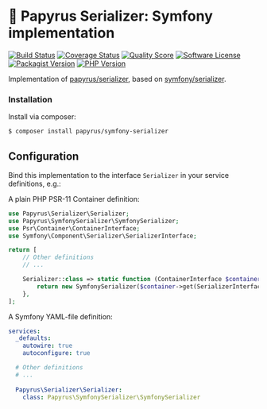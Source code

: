 # 📜 Papyrus Serializer: Symfony implementation
[![Build Status](https://scrutinizer-ci.com/g/papyrusphp/symfony-serializer/badges/build.png?b=main)](https://github.com/papyrusphp/symfony-serializer/actions)
[![Coverage Status](https://img.shields.io/scrutinizer/coverage/g/papyrusphp/symfony-serializer.svg?style=flat)](https://scrutinizer-ci.com/g/papyrusphp/symfony-serializer/code-structure)
[![Quality Score](https://img.shields.io/scrutinizer/g/papyrusphp/symfony-serializer.svg?style=flat)](https://scrutinizer-ci.com/g/papyrusphp/symfony-serializer)
[![Software License](https://img.shields.io/badge/license-MIT-brightgreen.svg?style=flat)](LICENSE)
[![Packagist Version](https://img.shields.io/packagist/v/papyrus/symfony-serializer.svg?style=flat&include_prereleases)](https://packagist.org/packages/papyrus/symfony-serializer)
[![PHP Version](https://img.shields.io/badge/php-%5E8.1-8892BF.svg?style=flat)](http://www.php.net)

Implementation of [papyrus/serializer](https://github.com/papyrusphp/serializer), based on [symfony/serializer](https://github.com/symfony/serializer).

### Installation
Install via composer:
```bash
$ composer install papyrus/symfony-serializer
```

## Configuration
Bind this implementation to the interface `Serializer` in your service definitions, e.g.:

A plain PHP PSR-11 Container definition:

```php
use Papyrus\Serializer\Serializer;
use Papyrus\SymfonySerializer\SymfonySerializer;
use Psr\Container\ContainerInterface;
use Symfony\Component\Serializer\SerializerInterface;

return [
    // Other definitions
    // ...

    Serializer::class => static function (ContainerInterface $container): Serializer {
        return new SymfonySerializer($container->get(SerializerInterface::class)); 
    },
];
```
A Symfony YAML-file definition:
```yaml
services:
  _defaults:
    autowire: true
    autoconfigure: true

  # Other definitions
  # ...
  
  Papyrus\Serializer\Serializer:
    class: Papyrus\SymfonySerializer\SymfonySerializer
```
